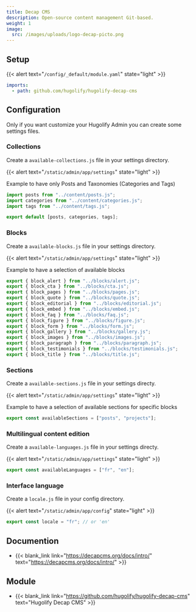 ```yaml
---
title: Decap CMS
description: Open-source content management Git-based.
weight: 1
image:
  src: /images/uploads/logo-decap-picto.png
---
```



## Setup

{{< alert text="`/config/_default/module.yaml`" state="light" >}}

```yml
imports:
  - path: github.com/hugolify/hugolify-decap-cms
```

## Configuration

Only if you want customize your Hugolify Admin you can create some settings files.

### Collections

Create a `available-collections.js` file in your settings directory.

{{< alert text="`/static/admin/app/settings`" state="light" >}}

Example to have only Posts and Taxonomies (Categories and Tags)

```js
import posts from "../content/posts.js";
import categories from "../content/categories.js";
import tags from "../content/tags.js";

export default [posts, categories, tags];
```

### Blocks

Create a `available-blocks.js` file in your settings directory.

{{< alert text="`/static/admin/app/settings`" state="light" >}}

Example to have a selection of available blocks

```js
export { block_alert } from "../blocks/alert.js";
export { block_cta } from "../blocks/cta.js";
export { block_pages } from "../blocks/pages.js";
export { block_quote } from "../blocks/quote.js";
export { block_editorial } from "../blocks/editorial.js";
export { block_embed } from "../blocks/embed.js";
export { block_faq } from "../blocks/faq.js";
export { block_figure } from "../blocks/figure.js";
export { block_form } from "../blocks/form.js";
export { block_gallery } from "../blocks/gallery.js";
export { block_images } from "../blocks/images.js";
export { block_paragraph } from "../blocks/paragraph.js";
export { block_testimonials } from "../blocks/testimonials.js";
export { block_title } from "../blocks/title.js";
```

### Sections

Create a `available-sections.js` file in your settings directy.

{{< alert text="`/static/admin/app/settings`" state="light" >}}

Example to have a selection of available sections for specific blocks

```js
export const availableSections = ["posts", "projects"];
```

### Multilingual content edition

Create a `available-languages.js` file in your settings directy.

{{< alert text="`/static/admin/app/settings`" state="light" >}}

```js
export const availableLanguages = ["fr", "en"];
```

### Interface language

Create a `locale.js` file in your config directory.

{{< alert text="`/static/admin/app/config`" state="light" >}}

```js
export const locale = "fr"; // or 'en'
```

## Documention

- {{< blank_link link="https://decapcms.org/docs/intro/" text="https://decapcms.org/docs/intro/" >}}

## Module
- {{< blank_link link="https://github.com/hugolify/hugolify-decap-cms" text="Hugolify Decap CMS" >}}